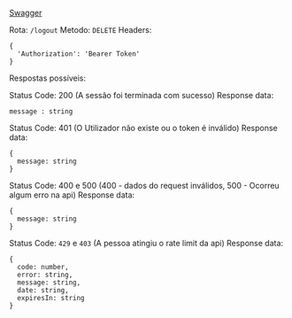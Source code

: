[Swagger](https://portugaljobs.diogomarques.dev/api/docs/static/index.html#/Utilizadores/terminarSessao)

Rota: `/logout`
Metodo: `DELETE`
Headers:
```
{
  'Authorization': 'Bearer Token'
}
```

Respostas possíveis:

Status Code: 200 (A sessão foi terminada com sucesso)
Response data:
```
message : string
```

Status Code: 401 (O Utilizador não existe ou o token é inválido)
Response data:
```
{
  message: string
}
```

Status Code: 400 e 500 (400 - dados do request inválidos, 500 - Ocorreu algum erro na api)
Response data: 
```
{
  message: string
}
```

Status Code: `429` e `403` (A pessoa atingiu o rate limit da api)
Response data:
```
{
  code: number,
  error: string,
  message: string,
  date: string,
  expiresIn: string
}
``` 
